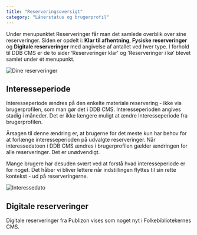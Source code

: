 ```yaml
---
title: "Reserveringsoversigt"
category: "Lånerstatus og brugerprofil"
---
```

Under menupunktet Reserveringer får man det samlede overblik over sine reserveringer. Siden er opdelt i: **Klar til afhentning**, **Fysiske reserveringer** og **Digitale reserveringer** med angivelse af antallet ved hver type. I forhold til DDB CMS er de to sider ‘Reserveringer klar’ og ’Reserveringer i kø’ blevet samlet under ét menupunkt.

![Dine reserveringer](https://github.com/danskernesdigitalebibliotek/folkebibliotekernes_cms_manual/assets/1641342/4c83748d-12d4-4b43-9796-6c7a27b24115)


## Interesseperiode ##
Interesseperiode ændres på den enkelte materiale reservering - ikke via brugerprofilen, som man gør det i DDB CMS. Interesseperioden angives stadig i måneder. Det er ikke længere muligt at ændre Interesseperiode fra brugerprofilen.

Årsagen til denne ændring er, at brugerne for det meste kun har behov for at forlænge interesseperioden på udvalgte reserveringer. Når interessedatoen i DDB CMS ændres i brugerprofilen gælder ændringen for alle reserveringer. Det er unødvendigt. 

Mange brugere har desuden svært ved at forstå hvad interesseperiode er for noget. Det håber vi bliver lettere når indstillingen flyttes til sin rette kontekst - ud på reserveringerne.

![Interessedato](https://github.com/danskernesdigitalebibliotek/folkebibliotekernes_cms_manual/assets/1641342/bdf0f7b7-236a-4062-947f-b2ee041031c8)


## Digitale reserveringer ##
Digitale reserveringer fra Publizon vises som noget nyt i Folkebibliotekernes CMS.

